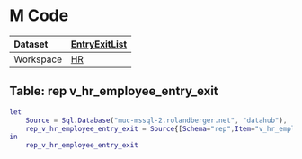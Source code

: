 



# M Code

|Dataset|[EntryExitList](./../EntryExitList.md)|
| :--- | :--- |
|Workspace|[HR](../../Workspaces/HR.md)|

## Table: rep v_hr_employee_entry_exit


```m
let
    Source = Sql.Database("muc-mssql-2.rolandberger.net", "datahub"),
    rep_v_hr_employee_entry_exit = Source{[Schema="rep",Item="v_hr_employee_entry_exit"]}[Data]
in
    rep_v_hr_employee_entry_exit
```

